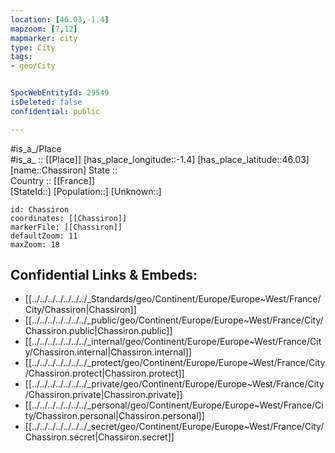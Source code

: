 ```yaml
---
location: [46.03,-1.4] 
mapzoom: [7,12] 
mapmarker: city 
type: City
tags:
- geo/City


SpocWebEntityId: 29549
isDeleted: false
confidential: public

---
```

#is_a_/Place  
#is_a_ :: [[Place]] 
[has_place_longitude::-1.4] 
[has_place_latitude::46.03] 
[name::Chassiron] 
State ::  
Country :: [[France]]  
[StateId::] 
[Population::] 
[Unknown::] 


```leaflet
id: Chassiron
coordinates: [[Chassiron]] 
markerFile: [[Chassiron]] 
defaultZoom: 11 
maxZoom: 18
```


## Confidential Links & Embeds: 
- [[../../../../../../../_Standards/geo/Continent/Europe/Europe~West/France/City/Chassiron|Chassiron]] 
- [[../../../../../../../_public/geo/Continent/Europe/Europe~West/France/City/Chassiron.public|Chassiron.public]] 
- [[../../../../../../../_internal/geo/Continent/Europe/Europe~West/France/City/Chassiron.internal|Chassiron.internal]] 
- [[../../../../../../../_protect/geo/Continent/Europe/Europe~West/France/City/Chassiron.protect|Chassiron.protect]] 
- [[../../../../../../../_private/geo/Continent/Europe/Europe~West/France/City/Chassiron.private|Chassiron.private]] 
- [[../../../../../../../_personal/geo/Continent/Europe/Europe~West/France/City/Chassiron.personal|Chassiron.personal]] 
- [[../../../../../../../_secret/geo/Continent/Europe/Europe~West/France/City/Chassiron.secret|Chassiron.secret]] 
